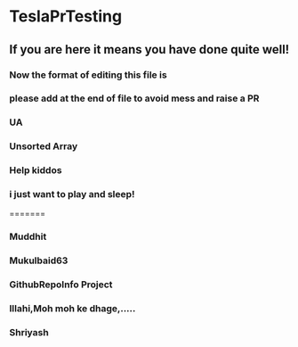 # TeslaPrTesting

## If you are here it means you have done quite well!

### Now the format of editing this file is

### please add at the end of file to avoid mess and raise a PR

### UA


### Unsorted Array
### Help kiddos

### i just want to play and sleep!

=======
### Muddhit

### Mukulbaid63
### GithubRepoInfo Project

### Illahi,Moh moh ke dhage,.....

### Shriyash

